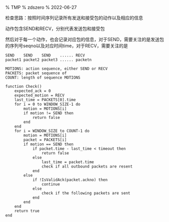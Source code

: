% TMP
% zdszero
% 2022-06-27

检查思路：按照时间序列记录所有发送和接受包的动作以及相应的信息

动作包含SEND和RECV，分别代表发送包和接受包

然后对于每一个动作，也会记录对应包的信息，对于SEND，需要关注的是发送包的序列号seqno以及对应时间time，对于RECV，需要关注的是

```
SEND    SEND    SEND    ...... RECV
packet1 packet2 packet3 ...... packetn
```

```
MOTIONS: action sequence, either SEND or RECV
PACKETS: packet sequence of 
COUNT: length of sequence MOTIONS

function Check()
    expected_ack = 0
    expected_motion = RECV
    last_time = PACKETS[0].time
    for i = 0 to WINDOW_SIZE-1 do
        motion = MOTIONS[i]
        if motion != SEND then
            return false
        end
    end
    for i = WINDOW_SIZE to COUNT-1 do
        motion = MOTIONS[i]
        packet = PACKETS[i]
        if motion == SEND then
            if packet.time - last_time < timeout then
                return false
            else
                last_time = packet.time
                check if all outbound packets are resent
            end
        else
            if !IsValidAck(packet.ackno) then
                continue
            else
                check if the following packets are sent
            end
        end
    end
    return true
end
```
